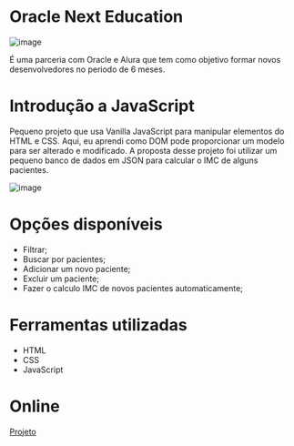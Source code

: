 # Oracle Next Education

![image](https://user-images.githubusercontent.com/91689754/152213457-20956433-18cf-4a6a-94dd-bdd42da79205.png)

É uma parceria com Oracle e Alura que tem como objetivo formar novos desenvolvedores no periodo de 6 meses.

# Introdução a JavaScript

Pequeno projeto que usa Vanilla JavaScript para manipular elementos do HTML e CSS. Aqui, eu aprendi como DOM pode proporcionar um modelo para ser alterado e modificado. A proposta desse projeto foi utilizar um pequeno banco de dados em JSON para calcular o IMC de alguns pacientes.

![image](https://user-images.githubusercontent.com/91689754/152214605-2ce0ef7c-fec5-4fdd-9273-e533081380a0.png)

# Opções disponíveis

<ul>
<li>Filtrar;</li>
<li>Buscar por pacientes;</li>
<li>Adicionar um novo paciente;</li>
<li>Excluir um paciente;</li>
<li>Fazer o calculo IMC de novos pacientes automaticamente;</li>
</ul>

# Ferramentas utilizadas

<ul>
<li>HTML</li>
<li>CSS</li>
<li>JavaScript</li>
</ul>

# Online
<a href="https://ecstatic-ramanujan-4ea63f.netlify.app/">Projeto</a>
